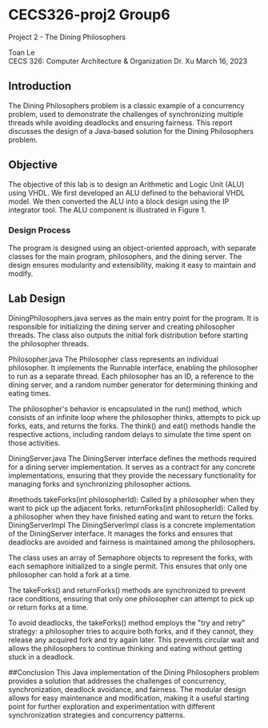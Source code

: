 CECS326-proj2
Group6
=====================

Project 2 - The Dining Philosophers

Toan Le  
CECS 326: Computer Architecture & Organization
Dr. Xu
March 16, 2023


## Introduction
The Dining Philosophers problem is a classic example of a concurrency problem, used to demonstrate the challenges of synchronizing multiple threads while avoiding deadlocks and ensuring fairness. This report discusses the design of a Java-based solution for the Dining Philosophers problem.
  

## Objective
The objective of this lab is to design an Arithmetic and Logic Unit (ALU) using VHDL. 
We first developed an ALU defined to the behavioral VHDL model.
We then converted the ALU into a block design using the IP integrator tool. 
The ALU component is illustrated in Figure 1. 

### Design Process
The program is designed using an object-oriented approach, with separate classes for the main program, philosophers, and the dining server. The design ensures modularity and extensibility, making it easy to maintain and modify.


## Lab Design
 DiningPhilosophers.java serves as the main entry point for the program. It is responsible for initializing the dining server and creating philosopher threads. The class also outputs the initial fork distribution before starting the philosopher threads.

Philosopher.java
The Philosopher class represents an individual philosopher. It implements the Runnable interface, enabling the philosopher to run as a separate thread. Each philosopher has an ID, a reference to the dining server, and a random number generator for determining thinking and eating times.

The philosopher's behavior is encapsulated in the run() method, which consists of an infinite loop where the philosopher thinks, attempts to pick up forks, eats, and returns the forks. The think() and eat() methods handle the respective actions, including random delays to simulate the time spent on those activities.

DiningServer.java
The DiningServer interface defines the methods required for a dining server implementation. It serves as a contract for any concrete implementations, ensuring that they provide the necessary functionality for managing forks and synchronizing philosopher actions.

 #methods
takeForks(int philosopherId): Called by a philosopher when they want to pick up the adjacent forks.
returnForks(int philosopherId): Called by a philosopher when they have finished eating and want to return the forks.
DiningServerImpl
The DiningServerImpl class is a concrete implementation of the DiningServer interface. It manages the forks and ensures that deadlocks are avoided and fairness is maintained among the philosophers.

The class uses an array of Semaphore objects to represent the forks, with each semaphore initialized to a single permit. This ensures that only one philosopher can hold a fork at a time.

The takeForks() and returnForks() methods are synchronized to prevent race conditions, ensuring that only one philosopher can attempt to pick up or return forks at a time.

To avoid deadlocks, the takeForks() method employs the "try and retry" strategy: a philosopher tries to acquire both forks, and if they cannot, they release any acquired fork and try again later. This prevents circular wait and allows the philosophers to continue thinking and eating without getting stuck in a deadlock.

##Conclusion
This Java implementation of the Dining Philosophers problem provides a solution that addresses the challenges of concurrency, synchronization, deadlock avoidance, and fairness. The modular design allows for easy maintenance and modification, making it a useful starting point for further exploration and experimentation with different synchronization strategies and concurrency patterns.

